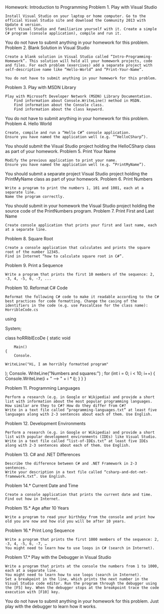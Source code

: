 Homework: Introduction to Programming
Problem 1. Play with Visual Studio

    Install Visual Studio on your laptop or home computer. Go to the official Visual Studio site and download the Community 2013 with Update 4 version.
    Start Visual Studio and familiarize yourself with it. Create a simple C# program (console application), compile and run it.

You do not have to submit anything in your homework for this problem.
Problem 2. Blank Solution in Visual Studio

    Create a blank solution in Visual Studio called “Intro-Programming-Homework”. This solution will hold all your homework projects, code and files. For each problem (exercises) add a separate project with self-descriptive name like “Hello-World” and “Print-Your-Name”.

    You do not have to submit anything in your homework for this problem.

Problem 3. Play with MSDN Library

    Play with Microsoft Developer Network (MSDN) Library Documentation.
        Find information about Console.WriteLine() method in MSDN.
        Find information about the Console class.
        Find information about the class keyword.

You do not have to submit anything in your homework for this problem.
Problem 4. Hello World

    Create, compile and run a “Hello C#” console application.
    Ensure you have named the application well (e.g. “”HelloCSharp”).

You should submit the Visual Studio project holding the HelloCSharp class as part of your homework.
Problem 5. Print Your Name

    Modify the previous application to print your name.
    Ensure you have named the application well (e.g. “PrintMyName”).

You should submit a separate project Visual Studio project holding the PrintMyName class as part of your homework.
Problem 6. Print Numbers

    Write a program to print the numbers 1, 101 and 1001, each at a separate line.
    Name the program correctly.

You should submit in your homework the Visual Studio project holding the source code of the PrintNumbers program.
Problem 7. Print First and Last Name

    Create console application that prints your first and last name, each at a separate line.

Problem 8. Square Root

    Create a console application that calculates and prints the square root of the number 12345.
    Find in Internet “how to calculate square root in C#”.

Problem 9. Print a Sequence

    Write a program that prints the first 10 members of the sequence: 2, -3, 4, -5, 6, -7, ...

Problem 10. Reformat C# Code

    Reformat the following C# code to make it readable according to the C# best practices for code formatting. Change the casing of the identifiers in the code (e.g. use PascalCase for the class name): HorribleCode.cs

using

System;

class hoRRiblEcoDe
{
    static
     void

        Main()
    {
        Console.

    WriteLine("Hi, I am horribly formatted program"
); Console.
      WriteLine("Numbers and squares:")
; for (int i = 0;
i < 10;
i++)
        {
            Console.WriteLine(i +
                " --> " + i
                *
                i);
        }
    }
}

Problem 11. Programming Languages

    Perform a research (e.g. in Google or Wikipedia) and provide a short list with information about the most popular programming languages. How similar are they to C#? How do they differ from C#?
    Write in a text file called “programming-languages.txt” at least five languages along with 2-3 sentences about each of them. Use English.

Problem 12. Development Environments

    Perform a research (e.g. in Google or Wikipedia) and provide a short list with popular development environments (IDEs) like Visual Studio.
    Write in a text file called “list-of-IDEs.txt” at least five IDEs along with 2-3 sentences about each of them. Use English.

Problem 13. C# and .NET Differences

    Describe the difference between C# and .NET Framework in 2-3 sentences.
    Write your description in a text file called “csharp-and-dot-net-framework.txt”. Use English.

Problem 14.* Current Date and Time

    Create a console application that prints the current date and time. Find out how in Internet.

Problem 15.* Age after 10 Years

    Write a program to read your birthday from the console and print how old you are now and how old you will be after 10 years.

Problem 16.* Print Long Sequence

    Write a program that prints the first 1000 members of the sequence: 2, -3, 4, -5, 6, -7, …
    You might need to learn how to use loops in C# (search in Internet).

Problem 17.* Play with the Debugger in Visual Studio

    Write a program that prints at the console the numbers from 1 to 1000, each at a separate line.
    You might need to learn how to use loops (search in Internet).
    Set a breakpoint in the line, which prints the next number in the Visual Studio code editor. Run the program through the debugger using the [F5] key. When the debugger stops at the breakpoint trace the code execution with [F10] key.

You do not have to submit anything in your homework for this problem. Just play with the debugger to learn how it works.
